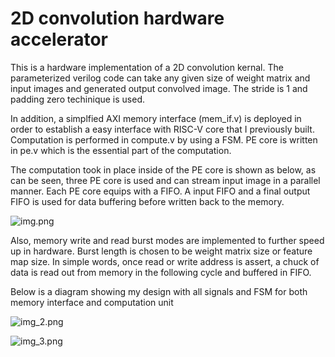 # 2D convolution hardware accelerator

This is a hardware implementation of a 2D convolution kernal. The parameterized
verilog code can take any given size of weight matrix and input images and generated
output convolved image. The stride is 1 and padding zero techinique is used.

In addition, a simplfied AXI memory interface (mem_if.v) is deployed in order to establish a easy
interface with RISC-V core that I previously built. Computation is performed in compute.v
by using a FSM. PE core is written in pe.v which is the essential part of the computation.

The computation took in place inside of the PE core is shown as below, as can be seen, three
PE core is used and can stream input image in a parallel manner. Each PE core equips with a FIFO. 
A input FIFO and a final output FIFO is used for data  buffering before written back to the memory.

![img.png](img.png)

Also, memory write and read burst modes are implemented to further speed up in hardware. Burst length 
is chosen to be weight matrix size or feature map size. In simple words, once read or write address
is assert, a chuck of data is read out from memory in the following cycle and buffered in FIFO.

Below is a diagram showing my design with all signals and FSM for both memory interface 
and computation unit

![img_2.png](img_2.png)

![img_3.png](img_3.png)



